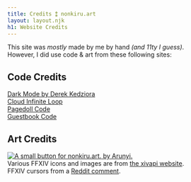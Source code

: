 ```yaml
---
title: Credits ⁑ nonkiru.art
layout: layout.njk
h1: Website Credits
---
```


This site was <i>mostly</i> made by me by hand <i>(and 11ty I guess)</i>.
<br>However, I did use code & art from these following sites:

## Code Credits
[Dark Mode by Derek Kedziora](https://derekkedziora.com/blog/dark-mode-revisited)
<br>[Cloud Infinite Loop](https://stackoverflow.com/questions/37449940/animating-image-in-infinite-loop-using-css/37450783#37450783)
<br>[Pagedoll Code](https://www.reddit.com/r/neocities/comments/111uwkq/how_can_i_add_a_pagedoll_to_a_webpage/)
<br>[Guestbook Code](https://virtualobserver.moe/ayano/comment-widget)

## Art Credits
<a href="https://arunyi.art/"><img src="/assets/img/non_arunyi_button.gif" alt="A small button for nonkiru.art."> by Arunyi.</a>
<br>Various FFXIV icons and images are from <a href="https://xivapi.com/docs/Icons">the xivapi website</a>.
<br>FFXIV cursors from a <a href="https://www.reddit.com/r/ffxiv/comments/wr03sd/looking_for_ffxiv_cursors_for_windows_posted_long/">Reddit comment</a>.